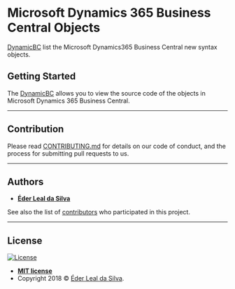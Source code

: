 # Microsoft Dynamics 365 Business Central Objects
[DynamicBC](https://github.com/ederlealsilva/DynamicsBC) list the Microsoft Dynamics365 Business Central new syntax objects.

## Getting Started
The [DynamicBC](https://github.com/ederlealsilva/DynamicsBC) allows you to view the source code of the objects in Microsoft Dynamics 365 Business Central.

---

## Contribution

Please read [CONTRIBUTING.md](https://github.com/ederlealsilva/DynamicsBC) for details on our code of conduct, and the process for submitting pull requests to us.

---

## Authors

* [**Éder Leal da Silva**](https://github.com/ederlealsilva)

See also the list of [contributors](https://github.com/ederlealsilva/DynamicsBC/contributors) who participated in this project.

---

## License

[![License](http://img.shields.io/:license-mit-blue.svg?style=flat-square)](http://badges.mit-license.org)

- **[MIT license](https://github.com/ederlealsilva/DynamicsBC/blob/master/LICENSE)**
- Copyright 2018 © <a href="https://github.com/ederlealsilva/" target="_blank">Éder Leal da Silva</a>.

